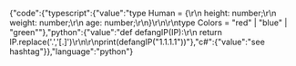 {"code":{"typescript":{"value":"type Human = {\r\n    height: number;\r\n    weight: number;\r\n    age: number;\r\n}\r\n\r\ntype Colors = \"red\" | \"blue\" | \"green\""},"python":{"value":"def defangIP(IP):\r\n    return IP.replace('.','[.]')\r\n\r\nprint(defangIP(\"1.1.1.1\"))"},"c#":{"value":"see hashtag"}},"language":"python"}